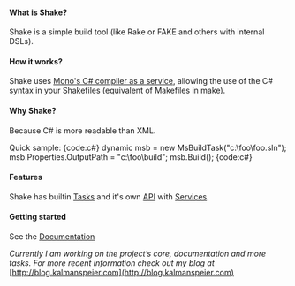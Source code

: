 #### What is Shake?
Shake is a simple build tool (like Rake or FAKE and others with internal DSLs).

#### How it works?
Shake uses [Mono's C# compiler as a service](http://tirania.org/blog/archive/2010/Apr-27.html), allowing the use of the C# syntax in your Shakefiles (equivalent of Makefiles in make).

#### Why Shake?
Because C# is more readable than XML.

Quick sample:
{code:c#}
dynamic msb = new MsBuildTask("c:\foo\foo.sln");
msb.Properties.OutputPath = "c:\foo\build";
msb.Build();
{code:c#}

#### Features
Shake has builtin [Tasks](Tasks) and it's own [API](API) with [Services](Services).

#### Getting started
See the [Documentation](Documentation)

_Currently I am working on the project’s core, documentation and more tasks._
_For more recent information check out my blog at_ [http://blog.kalmanspeier.com](http://blog.kalmanspeier.com)